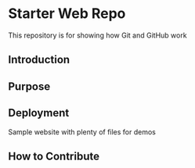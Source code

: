 # Starter Web Repo

This repository is for showing how Git and GitHub work

## Introduction

## Purpose


## Deployment

Sample website with plenty of files for demos

## How to Contribute

